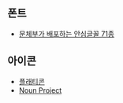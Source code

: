 ## 폰트
  - [문체부가 배포하는 안심글꼴 71종](https://gongu.copyright.or.kr/freeFontEvent.html)

## 아이콘
  - [플래티콘](https://www.flaticon.com/)
  - [Noun Project](https://thenounproject.com/)